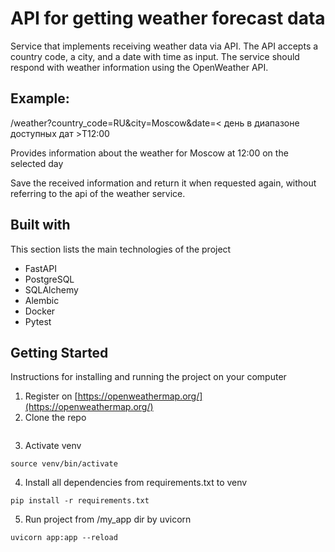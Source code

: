 # API for getting weather forecast data

Service that implements receiving weather data via API.
The API accepts a country code, a city, and a date with time as input.
The service should respond with weather information using the OpenWeather API.

## Example:

/weather?country_code=RU&city=Moscow&date=< день в диапазоне доступных дат >T12:00

Provides information about the weather for Moscow at 12:00 on the selected day

Save the received information and return it when requested again, without referring to the api of the weather service.


## Built with

This section lists the main technologies of the project

- FastAPI
- PostgreSQL
- SQLAlchemy
- Alembic
- Docker
- Pytest

## Getting Started
Instructions for installing and running the project on your computer

1. Register on [https://openweathermap.org/](https://openweathermap.org/)
2. Clone the repo

```

```
3. Activate venv
```
source venv/bin/activate
```
4. Install all dependencies from requirements.txt to venv
```
pip install -r requirements.txt
```
5. Run project from /my_app dir by uvicorn
```
uvicorn app:app --reload
```

